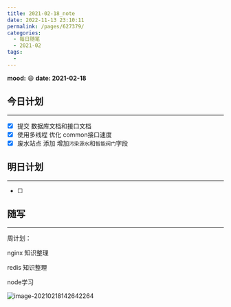 ```yaml
---
title: 2021-02-18_note
date: 2022-11-13 23:10:11
permalink: /pages/627379/
categories:
  - 每日随笔
  - 2021-02
tags:
  - 
---
```

**mood:** :smile:  																		**date: 2021-02-18**  
## 今日计划  
------
- [x]  提交 数据库文档和接口文档
- [x]  使用多线程 优化 common接口速度 
- [x]  废水站点 添加 增加`污染源水`和`智能阀门`字段
## 明日计划

------
- [ ]  
## 随写 
------

周计划：

nginx 知识整理

redis 知识整理

node学习

![image-20210218142642264](https://gitee.com/zxqzhuzhu/imgs/raw/master/image-20210218142642264.png)